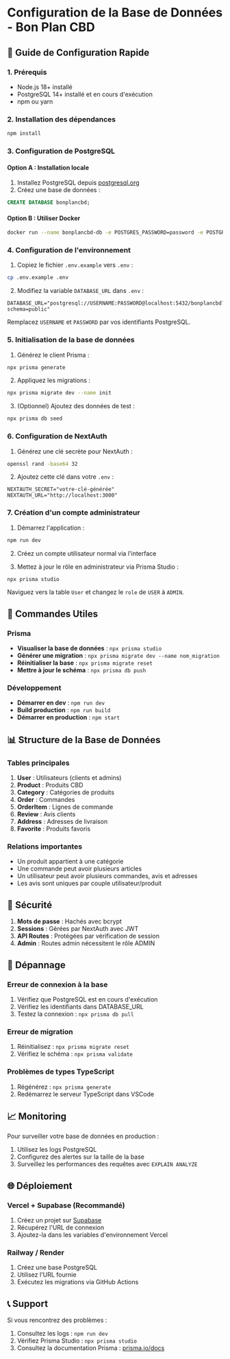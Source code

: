 # Configuration de la Base de Données - Bon Plan CBD

## 🚀 Guide de Configuration Rapide

### 1. Prérequis

- Node.js 18+ installé
- PostgreSQL 14+ installé et en cours d'exécution
- npm ou yarn

### 2. Installation des dépendances

```bash
npm install
```

### 3. Configuration de PostgreSQL

#### Option A : Installation locale

1. Installez PostgreSQL depuis [postgresql.org](https://www.postgresql.org/download/)
2. Créez une base de données :

```sql
CREATE DATABASE bonplancbd;
```

#### Option B : Utiliser Docker

```bash
docker run --name bonplancbd-db -e POSTGRES_PASSWORD=password -e POSTGRES_DB=bonplancbd -p 5432:5432 -d postgres:14
```

### 4. Configuration de l'environnement

1. Copiez le fichier `.env.example` vers `.env` :

```bash
cp .env.example .env
```

2. Modifiez la variable `DATABASE_URL` dans `.env` :

```env
DATABASE_URL="postgresql://USERNAME:PASSWORD@localhost:5432/bonplancbd?schema=public"
```

Remplacez `USERNAME` et `PASSWORD` par vos identifiants PostgreSQL.

### 5. Initialisation de la base de données

1. Générez le client Prisma :

```bash
npx prisma generate
```

2. Appliquez les migrations :

```bash
npx prisma migrate dev --name init
```

3. (Optionnel) Ajoutez des données de test :

```bash
npx prisma db seed
```

### 6. Configuration de NextAuth

1. Générez une clé secrète pour NextAuth :

```bash
openssl rand -base64 32
```

2. Ajoutez cette clé dans votre `.env` :

```env
NEXTAUTH_SECRET="votre-clé-générée"
NEXTAUTH_URL="http://localhost:3000"
```

### 7. Création d'un compte administrateur

1. Démarrez l'application :

```bash
npm run dev
```

2. Créez un compte utilisateur normal via l'interface

3. Mettez à jour le rôle en administrateur via Prisma Studio :

```bash
npx prisma studio
```

Naviguez vers la table `User` et changez le `role` de `USER` à `ADMIN`.

## 🔧 Commandes Utiles

### Prisma

- **Visualiser la base de données** : `npx prisma studio`
- **Générer une migration** : `npx prisma migrate dev --name nom_migration`
- **Réinitialiser la base** : `npx prisma migrate reset`
- **Mettre à jour le schéma** : `npx prisma db push`

### Développement

- **Démarrer en dev** : `npm run dev`
- **Build production** : `npm run build`
- **Démarrer en production** : `npm start`

## 📊 Structure de la Base de Données

### Tables principales

1. **User** : Utilisateurs (clients et admins)
2. **Product** : Produits CBD
3. **Category** : Catégories de produits
4. **Order** : Commandes
5. **OrderItem** : Lignes de commande
6. **Review** : Avis clients
7. **Address** : Adresses de livraison
8. **Favorite** : Produits favoris

### Relations importantes

- Un produit appartient à une catégorie
- Une commande peut avoir plusieurs articles
- Un utilisateur peut avoir plusieurs commandes, avis et adresses
- Les avis sont uniques par couple utilisateur/produit

## 🔐 Sécurité

1. **Mots de passe** : Hachés avec bcrypt
2. **Sessions** : Gérées par NextAuth avec JWT
3. **API Routes** : Protégées par vérification de session
4. **Admin** : Routes admin nécessitent le rôle ADMIN

## 🚨 Dépannage

### Erreur de connexion à la base

1. Vérifiez que PostgreSQL est en cours d'exécution
2. Vérifiez les identifiants dans DATABASE_URL
3. Testez la connexion : `npx prisma db pull`

### Erreur de migration

1. Réinitialisez : `npx prisma migrate reset`
2. Vérifiez le schéma : `npx prisma validate`

### Problèmes de types TypeScript

1. Régénérez : `npx prisma generate`
2. Redémarrez le serveur TypeScript dans VSCode

## 📈 Monitoring

Pour surveiller votre base de données en production :

1. Utilisez les logs PostgreSQL
2. Configurez des alertes sur la taille de la base
3. Surveillez les performances des requêtes avec `EXPLAIN ANALYZE`

## 🌐 Déploiement

### Vercel + Supabase (Recommandé)

1. Créez un projet sur [Supabase](https://supabase.com)
2. Récupérez l'URL de connexion
3. Ajoutez-la dans les variables d'environnement Vercel

### Railway / Render

1. Créez une base PostgreSQL
2. Utilisez l'URL fournie
3. Exécutez les migrations via GitHub Actions

## 📞 Support

Si vous rencontrez des problèmes :

1. Consultez les logs : `npm run dev`
2. Vérifiez Prisma Studio : `npx prisma studio`
3. Consultez la documentation Prisma : [prisma.io/docs](https://www.prisma.io/docs)
